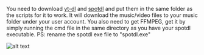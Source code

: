 You need to download [yt-dl](https://github.com/yt-dlp/yt-dlp/releases) and [spotdl](https://github.com/spotDL/spotify-downloader/releases) and put them in the same folder as the scripts for it to work. It will download the music/video files to your music folder under your user account. You also need to get FFMPEG, get it by simply running the cmd file in the same directory as you have your spotdl executable. PS: rename the spotdl exe file to "spotdl.exe"

![alt text](https://github.com/Ven0m0/Scripts/blob/main/Other/Downloader/Downloader.png)

